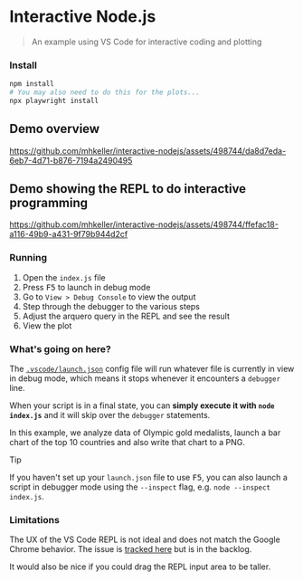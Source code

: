 Interactive Node.js 
===

> An example using VS Code for interactive coding and plotting

### Install

```sh
npm install
# You may also need to do this for the plots...
npx playwright install 
```

## Demo overview

https://github.com/mhkeller/interactive-nodejs/assets/498744/da8d7eda-6eb7-4d71-b876-7194a2490495

## Demo showing the REPL to do interactive programming

https://github.com/mhkeller/interactive-nodejs/assets/498744/ffefac18-a116-49b9-a431-9f79b944d2cf

### Running

1. Open the `index.js` file
2. Press <kbd>F5</kbd> to launch in debug mode
3. Go to `View > Debug Console` to view the output
4. Step through the debugger to the various steps
5. Adjust the arquero query in the REPL and see the result
6. View the plot

### What's going on here?

The [`.vscode/launch.json`](.vscode/launch.json) config file will run whatever file is currently in view in debug mode, which means it stops whenever it encounters a `debugger` line.

When your script is in a final state, you can **simply execute it with `node index.js`** and it will skip over the `debugger` statements.

In this example, we analyze data of Olympic gold medalists, launch a bar chart of the top 10 countries and also write that chart to a PNG.

> [!TIP]
> If you haven't set up your `launch.json` file to use <kbd>F5</kbd>, you can also launch a script in debugger mode using the `--inspect` flag, e.g. `node --inspect index.js`. 

### Limitations

The UX of the VS Code REPL is not ideal and does not match the Google Chrome behavior. The issue is [tracked here](https://github.com/microsoft/vscode/issues/169798) but is in the backlog.

It would also be nice if you could drag the REPL input area to be taller.
